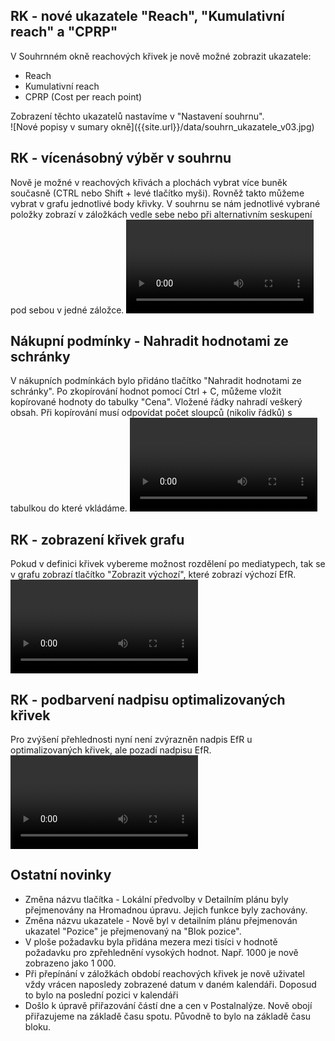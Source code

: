 ﻿---
categories: [fenix]
layout: fenix
---
## RK - nové ukazatele "Reach", "Kumulativní reach" a "CPRP"
V Souhrnném okně reachových křivek je nově možné zobrazit ukazatele:
<ul><li> Reach</li>
<li> Kumulativní reach</li>
<li> CPRP (Cost per reach point)</li></ul>
Zobrazení těchto ukazatelů nastavíme v "Nastavení souhrnu".
<br/>
![Nové popisy v sumary okně]({{site.url}}/data/souhrn_ukazatele_v03.jpg)

## RK - vícenásobný výběr v souhrnu
Nově je možné v reachových křivách a plochách vybrat více buněk současně (CTRL nebo Shift + levé tlačítko myši). 
Rovněž takto můžeme vybrat v grafu jednotlivé body křivky.
V souhrnu se nám jednotlivé vybrané položky zobrazí v záložkách vedle sebe nebo při alternativním seskupení pod sebou v jedné záložce.
<video src="{{site.url}}/data/RK_multi_zobrazeni.mp4" type="video/mp4" controls></video>

## Nákupní podmínky - Nahradit hodnotami ze schránky
V nákupních podmínkách bylo přidáno tlačítko "Nahradit hodnotami ze schránky".
Po zkopírování hodnot pomocí Ctrl + C, můžeme vložit kopírované hodnoty do tabulky "Cena". Vložené řádky nahradí veškerý obsah.
Při kopírování musí odpovídat počet sloupců (nikoliv řádků) s tabulkou do které vkládáme. 
<video src="{{site.url}}/data/NP_nahrazeni_ze_schranky.mp4" type="video/mp4" controls></video>

## RK - zobrazení křivek grafu
Pokud v definici křivek vybereme možnost rozdělení po mediatypech, tak se v grafu zobrazí tlačítko "Zobrazit výchozí", které zobrazí výchozí EfR.
<video src="{{site.url}}/data/RK_krivky_vse.mp4" type="video/mp4" controls></video>

## RK - podbarvení nadpisu optimalizovaných křivek 
Pro zvýšení přehlednosti nyní není zvýrazněn nadpis EfR u optimalizovaných křivek, ale pozadí nadpisu EfR.
<video src="{{site.url}}/data/1_RK_podbarveni_EFR_tab.mp4" type="video/mp4" controls></video>

## Ostatní novinky
<ul><li> Změna názvu tlačítka - Lokální předvolby v Detailním plánu byly přejmenovány na Hromadnou úpravu. Jejich funkce byly zachovány.</li>
<li> Změna názvu ukazatele - Nově byl v detailním plánu přejmenován ukazatel "Pozice" je přejmenovaný na "Blok pozice".</li>
<li> V ploše požadavku byla přidána mezera mezi tisíci v hodnotě požadavku pro zpřehlednění vysokých hodnot. Např. 1000 je nově zobrazeno jako 1 000.</li>
<li> Při přepínání v záložkách období reachových křivek je nově uživatel vždy vrácen naposledy zobrazené datum v daném kalendáři. Doposud to bylo na poslední pozici v kalendáři</li>
<li> Došlo k úpravě přiřazování částí dne a cen v Postalnalýze. Nově obojí přiřazujeme na základě času spotu. Původně to bylo na základě času bloku.</li></ul>
